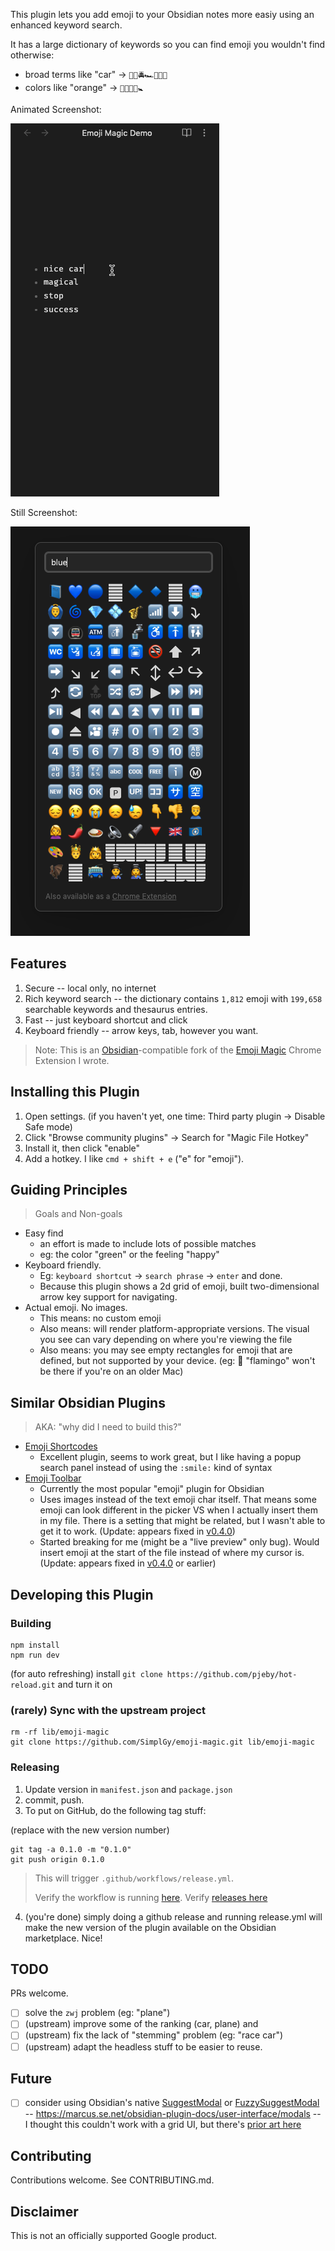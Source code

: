 This plugin lets you add emoji to your Obsidian notes more easiy using an enhanced keyword search.

It has a large dictionary of keywords so you can find emoji you wouldn't find otherwise:

* broad terms like "car" -> `🚓🚋🚔🏎️🚐🚕🚖`
* colors like "orange" -> `📙🧡🍊🥕🚼`

Animated Screenshot:

![gif in action](./screenshots/emoji-magic-obsidian-2.gif?raw=true)

Still Screenshot:

![screenshot](./screenshots/emoji-magic-blue.png?raw=true)

## Features

1. Secure -- local only, no internet
2. Rich keyword search -- the dictionary contains `1,812` emoji with `199,658` searchable keywords and thesaurus entries.
3. Fast -- just keyboard shortcut and click
4. Keyboard friendly -- arrow keys, tab, however you want.

> Note: This is an [Obsidian](https://obsidian.md/)-compatible fork of the [Emoji Magic](https://github.com/SimplGy/emoji-magic) Chrome Extension I wrote.

## Installing this Plugin

1. Open settings. (if you haven't yet, one time: Third party plugin -> Disable Safe mode)
1. Click "Browse community plugins" -> Search for "Magic File Hotkey"
1. Install it, then click "enable"
1. Add a hotkey. I like `cmd + shift + e` ("e" for "emoji").

## Guiding Principles
> Goals and Non-goals

* Easy find
  * an effort is made to include lots of possible matches
  * eg: the color "green" or the feeling "happy"
* Keyboard friendly.
  * Eg: `keyboard shortcut` -> `search phrase` -> `enter` and done.
  * Because this plugin shows a 2d grid of emoji, built two-dimensional arrow key support for navigating.
* Actual emoji. No images.
  * This means: no custom emoji
  * Also means: will render platform-appropriate versions. The visual you see can vary depending on where you're viewing the file
  * Also means: you may see empty rectangles for emoji that are defined, but not supported by your device. (eg: 🦩 "flamingo" won't be there if you're on an older Mac)

## Similar Obsidian Plugins

> AKA: "why did I need to build this?"

* [Emoji Shortcodes](https://github.com/phibr0/obsidian-emoji-shortcodes)
  * Excellent plugin, seems to work great, but I like having a popup search panel instead of using the `:smile:` kind of syntax
* [Emoji Toolbar](https://github.com/oliveryh/obsidian-emoji-toolbar)
  * Currently the most popular "emoji" plugin for Obsidian
  * Uses images instead of the text emoji char itself. That means some emoji can look different in the picker VS when I actually insert them in my file. There is a setting that might be related, but I wasn't able to get it to work. (Update: appears fixed in [v0.4.0](https://github.com/oliveryh/obsidian-emoji-toolbar/releases/tag/0.4.0))
  * Started breaking for me (might be a "live preview" only bug). Would insert emoji at the start of the file instead of where my cursor is. (Update: appears fixed in [v0.4.0](https://github.com/oliveryh/obsidian-emoji-toolbar/releases/tag/0.4.0) or earlier)



## Developing this Plugin

### Building

```
npm install
npm run dev
```

(for auto refreshing) install `git clone https://github.com/pjeby/hot-reload.git` and turn it on

### (rarely) Sync with the upstream project

```
rm -rf lib/emoji-magic
git clone https://github.com/SimplGy/emoji-magic.git lib/emoji-magic
```

### Releasing

1. Update version in `manifest.json` and `package.json`
2. commit, push.
3. To put on GitHub, do the following tag stuff:

(replace with the new version number)

```
git tag -a 0.1.0 -m "0.1.0"
git push origin 0.1.0
```

> This will trigger `.github/workflows/release.yml`.
> 
> Verify the workflow is running [here](https://github.com/SimplGy/obsidian-open-file-by-magic-date/actions).
> Verify [releases here](https://github.com/SimplGy/obsidian-open-file-by-magic-date/releases)

4. (you're done) simply doing a github release and running release.yml will make the new version of the plugin available on the Obsidian marketplace. Nice!



## TODO
PRs welcome.

- [ ] solve the `zwj` problem (eg: "plane")
- [ ] (upstream) improve some of the ranking (car, plane) and 
- [ ] (upstream) fix the lack of "stemming" problem (eg: "race car")
- [ ] (upstream) adapt the headless stuff to be easier to reuse.

## Future
- [ ] consider using Obsidian's native [SuggestModal](https://marcus.se.net/obsidian-plugin-docs/reference/typescript/classes/SuggestModal) or [FuzzySuggestModal](https://marcus.se.net/obsidian-plugin-docs/reference/typescript/classes/FuzzySuggestModal) -- https://marcus.se.net/obsidian-plugin-docs/user-interface/modals -- I thought this couldn't work with a grid UI, but there's [prior art here](https://github.com/oliveryh/obsidian-emoji-toolbar/commit/1b8f7624f575cb183271a3d969ee5939c4763f8a)




## Contributing

Contributions welcome. See CONTRIBUTING.md.

## Disclaimer

This is not an officially supported Google product.
